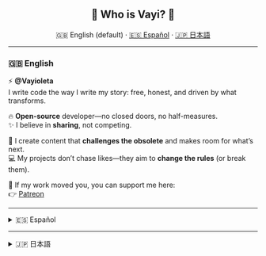 <h2 align="center">🌸 Who is Vayi? 🌸</h2>

<p align="center">
  🇬🇧 English (default) · 
  <a href="#es">🇪🇸 Español</a> · 
  <a href="#ja">🇯🇵 日本語</a>
</p>

---

<!-- English always expanded -->
<h3>🇬🇧 English</h3>

⚡ **@Vayioleta**  
I write code the way I write my story: free, honest, and driven by what transforms.

🔥 **Open-source** developer—no closed doors, no half-measures.  
✨ I believe in **sharing**, not competing.

📢 I create content that **challenges the obsolete** and makes room for what’s next.  
💻 My projects don’t chase likes—they aim to **change the rules** (or break them).

🖤 If my work moved you, you can support me here:  
👉 [Patreon](https://www.patreon.com/Vayioleta)

---

<!-- Español collapsible -->
<details id="es">
  <summary>🇪🇸 Español</summary>

⚡ **@Vayioleta**  
Escribo código como quien escribe su historia: libre, honesta y con amor por lo que transforma.

🔥 Desarrolladora de **código abierto** porque no creo en puertas cerradas ni en soluciones a medias.  
✨ Creo en **compartir**, no en competir.

📢 Hago contenido que **incomoda lo obsoleto** y abre paso a lo nuevo.  
💻 Mis proyectos no buscan *likes*, buscan **cambiar las reglas** (o romperlas).

🖤 Si algo de lo que creo te movió, puedes apoyarme aquí:  
👉 [Patreon](https://www.patreon.com/Vayioleta)

</details>

---

<!-- Japanese collapsible -->
<details id="ja">
  <summary>🇯🇵 日本語</summary>

⚡ **@Vayioleta**  
私は物語を書くようにコードを書きます。自由に、正直に、そして世界を変える力を信じて。

🔥 **オープンソース**開発者——閉ざされた扉も、中途半端な解決もいらない。  
✨ 競争よりも**共有**を信じています。

📢 私のコンテンツは**古い常識に揺さぶり**をかけ、新しい道をひらきます。  
💻 私のプロジェクトは「いいね」を求めません。**ルールを変える**（ときに壊す）ことを目指します。

🖤 共感してくれたら、こちらで応援できます：  
👉 [Patreon](https://www.patreon.com/Vayioleta)

</details>
